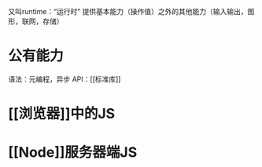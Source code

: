 又叫runtime：“运行时”
提供基本能力（操作值）之外的其他能力（输入输出，图形，联网，存储）
# 公有能力
语法：元编程，异步
API：[[标准库]]
# [[浏览器]]中的JS
# [[Node]]服务器端JS
